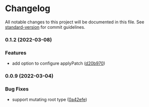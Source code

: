 # Changelog

All notable changes to this project will be documented in this file. See [standard-version](https://github.com/conventional-changelog/standard-version) for commit guidelines.

### 0.1.2 (2022-03-08)


### Features

* add option to configure applyPatch ([d20b970](https://github.com/sep2/immer-yjs/commit/d20b970c4a75801230b3eb6094d290db62386e6d))

### 0.0.9 (2022-03-04)


### Bug Fixes

* support mutating root type ([0a42efe](https://github.com/sep2/immer-yjs/commit/0a42efed8c2249d640d9bbcf4279fe3d555d7560))

